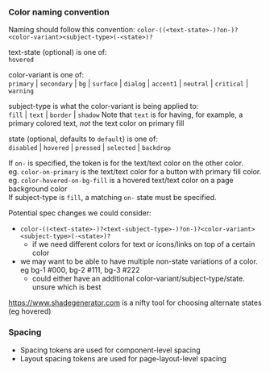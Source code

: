 ### Color naming convention
Naming should follow this convention:
`color-((<text-state>-)?on-)?<color-variant><subject-type>(-<state>)?`

text-state (optional) is one of:  
  `hovered`

color-variant is one of:  
  `primary` | `secondary` | `bg` | `surface` | `dialog` | `accent1` | `neutral` | `critical` | `warning`

subject-type is what the color-variant is being applied to:  
  `fill` | `text` | `border` | `shadow`
  Note that `text` is for having, for example, a primary colored text, *not* the text color on primary fill

state (optional, defaults to `default`) is one of:  
  `disabled` | `hovered` | `pressed` | `selected` | `backdrop`

If `on-` is specified, the token is for the text/text color on the other color.  
eg. `color-on-primary` is the text/text color for a button with primary fill color.  
eg. `color-hovered-on-bg-fill` is a hovered text/text color on a page background color  
If subject-type is `fill`, a matching `on-` state must be specified.

Potential spec changes we could consider:
- `color-((<text-state>-)?<text-subject-type>-)?on-)?<color-variant><subject-type>(-<state>)?`
  - if we need different colors for text or icons/links on top of a certain color
- we may want to be able to have multiple non-state variations of a color. eg bg-1 #000, bg-2 #111, bg-3 #222
  - could either have an additional color-variant/subject-type/state. unsure which is best

https://www.shadegenerator.com is a nifty tool for choosing alternate states (eg hovered)

### Spacing
- Spacing tokens are used for component-level spacing
- Layout spacing tokens are used for page-layout-level spacing